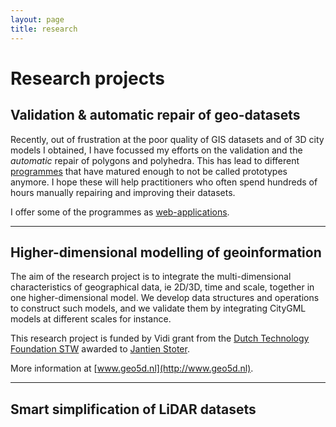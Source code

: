 ```yaml
---
layout: page
title: research
---
```


# Research projects

## Validation & automatic repair of geo-datasets

Recently, out of frustration at the poor quality of GIS datasets and of 3D city models I obtained, I have focussed my efforts on the validation and the *automatic* repair of polygons and polyhedra. This has lead to different [programmes](/code) that have matured enough to not be called prototypes anymore. I hope these will help practitioners who often spend hundreds of hours manually repairing and improving their datasets. 

I offer some of the programmes as [web-applications](http://geovalidation.bk.tudelft.nl).

---

## Higher-dimensional modelling of geoinformation

The aim of the research project is to integrate the multi-dimensional characteristics of geographical data, ie 2D/3D, time and scale, together in one higher-dimensional model. We develop data structures and operations to construct such models, and we validate them by integrating CityGML models at different scales for instance.

This research project is funded by Vidi grant from the [Dutch Technology Foundation STW](http://www.stw.nl) awarded to [Jantien Stoter](http://3dgeoinfo.bk.tudelft.nl/jstoter).

More information at [www.geo5d.nl](http://www.geo5d.nl).

---

## Smart simplification of LiDAR datasets

